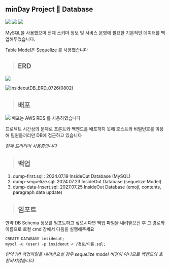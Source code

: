 ## minDay Project :green_book: Database
<img src="https://img.shields.io/badge/mysql-4479A1?style=for-the-badge&logo=mysql&logoColor=white">   <img src="https://img.shields.io/badge/AWS RDS-527FFF?style=for-the-badge&logo=amazonrds&logoColor=white">  <img src="https://img.shields.io/badge/sequelize-52B0E7?style=for-the-badge&logo=Sequelize&logoColor=white"> 

MySQL을 사용했으며 전체 스키마 정보 및 서비스 운영에 필요한 기본적인 데이터를 백업해두었습니다. 

Table Model은 Sequelize 를 사용했습니다


> ## ERD
<img src="https://img.shields.io/badge/mysql-4479A1?style=for-the-badge&logo=mysql&logoColor=white"> 


![insideoutDB_ERD_0726(0802)](https://github.com/user-attachments/assets/612cab5e-599a-4c3e-86d7-9ef91c737b3e)


> ## 배포
<img src="https://img.shields.io/badge/AWS RDS-527FFF?style=for-the-badge&logo=amazonrds&logoColor=white">
배포는 AWS RDS 를 사용하였습니다

프로젝트 시간상의 문제로 프론트와 백엔드를 배포하지 못해 호스트와 비밀번호를 이용해 팀원들끼리만 DB에 접근하고 있습니다

_현재 프리티어 사용중입니다_


> ## 백업

1. dump-first.sql : 2024.07.19 InsideOut Database (MySQL)
2. dump-sequelize.sql: 2024.07.23 InsideOut Database (sequelize Model)
3. dump-data-Insert.sql: 2027.07.25 InsideOut Database (emoji, contents, paragraph data update)

> ## 임포트
만약 DB Schema 정보를 임포트하고 싶으시다면 백업 파일을 내려받으신 후 그 경로와 이름으로 로컬 cmd 창에서 다음을 실행해주세요


    CREATE DATABASE insideout; 
    mysql -u (user) -p insideout < /경로/이름.sql;
 

_만약 1번 백업파일을 내려받으실 경우 sequelize model 버전이 아니므로 백엔드와 호환되지않습니다_

